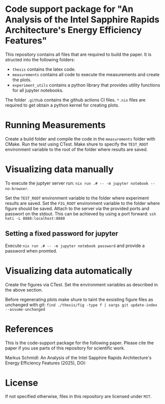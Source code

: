 # Code support package for "An Analysis of the Intel Sapphire Rapids Architecture's Energy Efficiency Features"

This repository contains all files that are required to build the paper.
It is structed into the following folders:
- `thesis` contains the latex code.
- `measurements` contains all code to execute the measurements and create the plots.
- `experiment_utils` contains a python library that provides utility functions for all jupyter notebooks.

The folder `.github` contains the github actions CI files.
`*.nix` files are required to get obtain a python kernel for creating plots.

# Running Measurements

Create a build folder and compile the code in the `measurements` folder with CMake.
Run the test using CTest.
Make shure to specify the `TEST_ROOT` environment variable to the root of the folder where results are saved.

# Visualizing data manually

To execute the juptyer server run: `nix run .# -- -m jupyter notebook --no-browser`.

Set the `TEST_ROOT` environment variable to the folder where experiment results are saved.
Set the `FIG_ROOT` environment variable to the folder where figure should be saved.
Attach to the server via the provided ports and passwort on the stdout.
This can be achieved by using a port forward: `ssh hati -L 8888:localhost:8888`

## Setting a fixed password for jupyter

Execute `nix run .# -- -m jupyter notebook password` and provide a password when promted.

# Visualizing data automatically

Create the figures via CTest.
Set the environment variables as described in the above section.

Before regenerating plots make shure to taint the exsisting figure files as unchanged with git: `find ./thesis/fig -type f | xargs git update-index --assume-unchanged`

# References
This is the code-support package for the following paper.
Please cite the paper if you use parts of this repository for scientific work.

Markus Schmidl: An Analysis of the Intel Sapphire Rapids Architecture's Energy Efficiency Features (2025),
DOI:

# License

If not specified otherwise, files in this repository are licensed under `MIT`.

